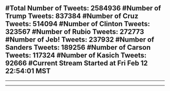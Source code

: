#Total Number of Tweets: 2584936 
#Number of Trump Tweets: 837384
#Number of Cruz Tweets: 514094
#Number of Clinton Tweets: 323567
#Number of Rubio Tweets: 272773
#Number of Jeb! Tweets: 237932
#Number of Sanders Tweets: 189256
#Number of Carson Tweets: 117324
#Number of Kasich Tweets: 92666
#Current Stream Started at Fri Feb 12 22:54:01 MST
---
---
---
